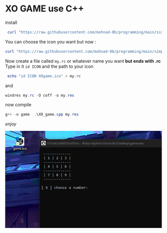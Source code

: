 # XO GAME use C++
install 
```powershell
 curl "https://raw.githubusercontent.com/mohnad-0b/programming/main/simple%20game/XO_game.cpp" -O XO_Game.cpp
```
You can choose the icon you want but now :
```powershell 
curl "https://raw.githubusercontent.com/mohnad-0b/programming/main/simple%20game/XOgame.ico" -O XOgame.ico       
```
Now create a file called `my.rc` or whatever name you want **but ends with .rc** Type in it `id ICON` and the path to your icon
```powershell
 echo "id ICON XOgame.ico" > my.rc
```
and 
```powershell
windres my.rc -O coff -o my.res
```

now compile 
```powershell
g++ -o game  .\XO_game.cpp my.res
```

*enjoy*

![](XO_Game.png)
